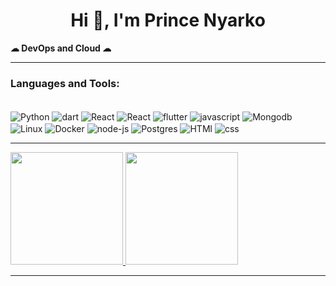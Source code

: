 <h1 align="center">Hi 👋, I'm Prince Nyarko</h1> 
<!--
<img align='right' src="https://camo.githubusercontent.com/62da68eb62b1e5f175f7d1f0191dd89a653d7908feb22d37d4a0ab07365d6791/68747470733a2f2f6d656469612e67697068792e636f6d2f6d656469612f4d3967624264396e6244724f5475314d71782f67697068792e676966" width="200" height="200" />
-->

<p align="left"> <b>☁ DevOps and Cloud ☁</b> </p> 
<!-- 
### <img src="https://media.giphy.com/media/VgCDAzcKvsR6OM0uWg/giphy.gif" width="50"> A little about me... 
- 👀 I’m interested in Python, DevOps and Cloud
- 🌱 I’m currently learning **AWS**
- 💬 Ask me about **Python**
-->


---

<h3 align="left">Languages and Tools:</h3>

<div style="display: inline_block"><br>
  <img align="center" alt="Python" src="https://img.shields.io/badge/Python-3776AB?style=for-the-badge&logo=python&logoColor=white">
  <img align="center" alt="dart" src="https://img.shields.io/badge/dart-2966CE?style=for-the-badge&logo=dart&logoColor=white">
  <img align="center" alt="React" src="https://img.shields.io/badge/react native-fff?style=for-the-badge&logo=react">
  <img align="center" alt="React" src="https://img.shields.io/badge/react-005571?style=for-the-badge&logo=react">
  <img align="center" alt="flutter" src="https://img.shields.io/badge/Flutter-fff.svg?style=for-the-badge&logo=flutter&logoColor=0081C9">
  <img align="center" alt="javascript" src="https://img.shields.io/badge/javascript-316192?style=for-the-badge&logo=javascript&logoColor=white">
  <img align="center" alt="Mongodb" src="https://img.shields.io/badge/Mongodb-367E18?style=for-the-badge&logo=mongodb&logoColor=white">
  <img align="center" alt="Linux" src="https://img.shields.io/badge/Linux-FCC624?style=for-the-badge&logo=linux&logoColor=black">
  <img align="center" alt="Docker" src="https://img.shields.io/badge/docker-%230db7ed.svg?style=for-the-badge&logo=docker&logoColor=white">
  <img align="center" alt="node-js" src="https://img.shields.io/badge/node.js-5F8D4E?style=for-the-badge&logo=node.js&logoColor=white">
  <img align="center" alt="Postgres" src="https://img.shields.io/badge/PostgreSQL-316192?style=for-the-badge&logo=postgresql&logoColor=white">
  <img align="center" alt="HTMl" src="https://img.shields.io/badge/Html 5-E14D2A?style=for-the-badge&logo=HTML5&logoColor=white">
   <img align="center" alt="css" src="https://img.shields.io/badge/css-0081B4?style=for-the-badge&logo=css3&logoColor=white">
</div>


---
<!--
<details>     
 <summary>📃 Experience</summary>
  
- 📖 **DevOps Intern**\
📆 July/2022 - Dec/2022
📍 **Compass.oul** - Remote, Brazil
  
- 📖 **Data Scientist Intern**\
📆 April/2022 - July/2022
📍 **Secretary Of Intelligence and Criminal Analysis** (SIAC - SEGUP) - Belém (PA), Brazil

- 👨‍💻 **Technical Support**\
📆 Sept/2021 - April/2022
📍 **Institute of Health Sciences - UFPA** - Belém (PA), Brazil
</details>
-->



<div>

  <a href="https://github.com/prinako">
  <img height="180em" src="https://github-readme-stats.vercel.app/api?username=prinako&show_icons=true&theme=dracula&include_all_commits=true&count_private=true"/>
  <img height="180em" src="https://github-readme-stats.vercel.app/api/top-langs/?username=prinako&layout=compact&langs_count=7&theme=dracula"/>
  
    
</div>
    
---


  

<!-- 

-->

